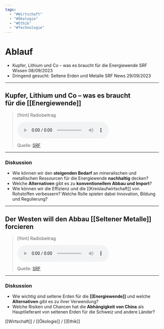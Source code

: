 ```yaml
---
tags:
  - "#Wirtschaft"
  - "#Ökologie"
  - "#Ethik"
  - "#Technologie"
---
```

# Ablauf
- Kupfer, Lithium und Co – was es braucht für die Energiewende
  SRF Wissen 08/09/2023
- Dringend gesucht: Seltene Erden und Metalle
  SRF News 29/09/2023

---
## Kupfer, Lithium und Co – was es braucht für die [[Energiewende]]

>[!hint] Radiobeitrag
>
><audio controls><source src="https://srfaudio-a.akamaihd.net/delivery/world/4572f078-37dc-44c0-a160-bf8e6ca8940f.mp3"></audio>
>
>Quelle: [SRF](https://www.srf.ch/play/embed?urn=urn:srf:audio:cc8abdc1-0676-4cab-acf8-5da56e94e02b&subdivisions=false)

---
### Diskussion
 - Wie können wir den **steigenden Bedarf** an mineralischen und metallischen Ressourcen für die Energiewende **nachhaltig** decken? 
 - Welche **Alternativen** gibt es zu **konventionellem Abbau und Import**? 
 - Wie können wir die Effizienz und die [[Kreislaufwirtschaft]] von Rohstoffen verbessern? Welche Rolle spielen dabei Innovation, Bildung und Regulierung? 

---
	
## Der Westen will den Abbau [[Seltener Metalle]] forcieren
>[!hint] Radiobeitrag
>
><audio controls><source src="https://srfaudio-a.akamaihd.net/delivery/world/ce1864b6-43f9-4b6e-9e0f-6c0cde4275e3.mp3"></audio>
>
>Quelle: [SRF](https://www.srf.ch/play/embed?urn=urn:srf:audio:5ec0ad50-d66b-4fb1-85af-1139fb3d2c5f&subdivisions=false)

---
### Diskussion
- Wie wichtig sind seltene Erden für die **[[Energiewende]]** und welche **Alternativen** gibt es zu ihrer Verwendung? 
- Welche Risiken und Chancen hat die **Abhängigkeit von China** als Hauptlieferant von seltenen Erden für die Schweiz und andere Länder?

[[Wirtschaft]] / [[Ökologie]] / [[Ethik]]